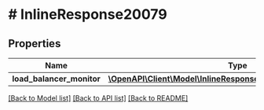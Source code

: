 # # InlineResponse20079

## Properties

Name | Type | Description | Notes
------------ | ------------- | ------------- | -------------
**load_balancer_monitor** | [**\OpenAPI\Client\Model\InlineResponse20079LoadBalancerMonitor**](InlineResponse20079LoadBalancerMonitor.md) |  | [optional]

[[Back to Model list]](../../README.md#models) [[Back to API list]](../../README.md#endpoints) [[Back to README]](../../README.md)
